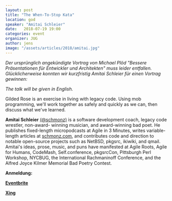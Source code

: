 ```yaml
---
layout: post
title: "The When-To-Stop Kata"
location: god
speaker: "Amitai Schleier"
date:   2018-07-19 19:00
categories: event
organizer: JUG
author: jens
image: "/assets/articles/2018/amitai.jpg"
---
```


_Der ursprünglich angekündigte Vortrag von Michael Plöd "Bessere Präsentationen für Entwickler und Architekten" muss leider entfallen.
Glücklicherweise konnten wir kurzfristig Amitai Schleier für einen Vortrag gewinnen:_ 

_The talk will be given in English._

Gilded Rose is an exercise in living with legacy code. 
Using mob programming, we'll work together as safely and quickly as we can, then discuss what we've learned.

**Amitai Schleier** [(@schmonz)](http://twitter.com/schmonz) is a software development coach, legacy code wrestler, non-award- winning musician, and award-winning bad poet. 
He publishes fixed-length micropodcasts at Agile in 3 Minutes, writes variable-length articles at [schmonz.com](https://schmonz.com/), and contributes code and direction to notable open-source projects such as NetBSD, pkgsrc, ikiwiki, and qmail. 
Amitai's ideas, prose, music, and puns have manifested at Agile Roots, Agile for Humans, CodeMash, Self.conference, pkgsrcCon, Pittsburgh Perl Workshop, NYCBUG, the International Rachmaninoff Conference, and the Alfred Joyce Kilmer Memorial Bad Poetry Contest.


**Anmeldung:**

[**Eventbrite**](https://www.eventbrite.de/e/bessere-prasentationen-fur-entwickler-und-architekten-tickets-47253072211)

[**Xing**](https://www.xing.com/events/bessere-prasentationen-entwickler-architekten-1958799)

